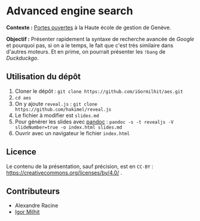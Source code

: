 # Advanced engine search

**Contexte :** [Portes ouvertes](http://www.hesge.ch/heg/etudier-heg/inscriptions/portes-ouvertes) à la Haute école de gestion de Genève.

**Objectif :** Présenter rapidement la syntaxe de recherche avancée de *Google* et pourquoi pas, si on a le temps, le fait que c'est très similaire dans d'autres moteurs. Et en prime, on pourrait présenter les ``!bang`` de *Duckduckgo*.

## Utilisation du dépôt

   1. Cloner le dépôt : ``git clone https://github.com/iGormilhit/aes.git``
   2. ``cd aes``
   3. On y ajoute ``reveal.js`` : ``git clone https://github.com/hakimel/reveal.js``
   4. Le fichier à modifier est ``slides.md``
   5. Pour générer les slides avec [pandoc](http://pandoc.org/) : ``pandoc -s -t revealjs -V slideNumber=true -o index.html slides.md``
   6. Ouvrir avec un navigateur le fichier ``index.html``

## Licence

Le contenu de la présentation, sauf précision, est en ``CC-BY`` : https://creativecommons.org/licenses/by/4.0/ .

## Contributeurs

   * Alexandre Racine
   * [Igor Milhit](https://igor.milhit.ch)
